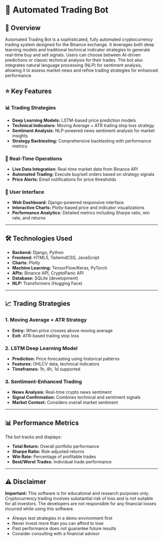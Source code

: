 # 🤖 Automated Trading Bot

## 🚀 Overview

Automated Trading Bot is a sophisticated, fully automated cryptocurrency trading system designed for the Binance exchange. It leverages both deep learning models and traditional technical indicator strategies to generate real-time buy and sell signals. Users can choose between AI-driven predictions or classic technical analysis for their trades. The bot also integrates natural language processing (NLP) for sentiment analysis, allowing it to assess market news and refine trading strategies for enhanced performance.

## ⭐ Key Features

### 📊 Trading Strategies
- **Deep Learning Models:** LSTM-based price prediction models
- **Technical Indicators:** Moving Average + ATR trailing stop loss strategy
- **Sentiment Analysis:** NLP-powered news sentiment analysis for market insights
- **Strategy Backtesting:** Comprehensive backtesting with performance metrics

### 🔄 Real-Time Operations
- **Live Data Integration:** Real-time market data from Binance API
- **Automated Trading:** Execute buy/sell orders based on strategy signals
- **Price Alerts:** Email notifications for price thresholds

### 🎨 User Interface
- **Web Dashboard:** Django-powered responsive interface
- **Interactive Charts:** Plotly-based price and indicator visualizations
- **Performance Analytics:** Detailed metrics including Sharpe ratio, win rate, and returns

---

## 🛠️ Technologies Used

- **Backend:** Django, Python
- **Frontend:** HTML5, TailwindCSS, JavaScript
- **Charts:** Plotly
- **Machine Learning:** TensorFlow/Keras, PyTorch
- **APIs:** Binance API, CryptoPanic API
- **Database:** SQLite (development)
- **NLP:** Transformers (Hugging Face)

---

## 📈 Trading Strategies

### 1. Moving Average + ATR Strategy
- **Entry:** When price crosses above moving average
- **Exit:** ATR-based trailing stop loss

### 2. LSTM Deep Learning Model
- **Prediction:** Price forecasting using historical patterns
- **Features:** OHLCV data, technical indicators
- **Timeframes:** 1h, 4h, 1d supported

### 3. Sentiment-Enhanced Trading
- **News Analysis:** Real-time crypto news sentiment
- **Signal Confirmation:** Combines technical and sentiment signals
- **Market Context:** Considers overall market sentiment

---

## 📊 Performance Metrics

The bot tracks and displays:
- **Total Return:** Overall portfolio performance
- **Sharpe Ratio:** Risk-adjusted returns
- **Win Rate:** Percentage of profitable trades
- **Best/Worst Trades:** Individual trade performance

---

## ⚠️ Disclaimer

**Important:** This software is for educational and research purposes only. Cryptocurrency trading involves substantial risk of loss and is not suitable for all investors. The developers are not responsible for any financial losses incurred while using this software.

- Always test strategies in a demo environment first
- Never invest more than you can afford to lose
- Past performance does not guarantee future results
- Consider consulting with a financial advisor
